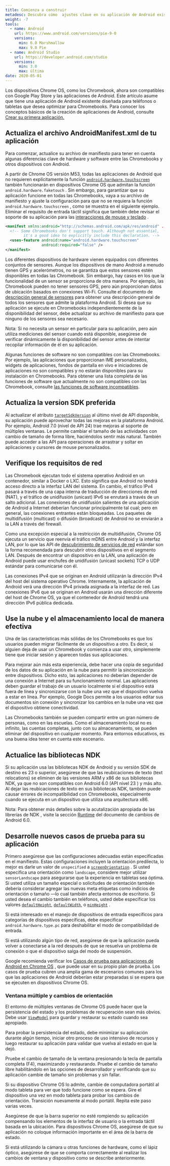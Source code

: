 ```yaml
---
title: Comienza a construir
metadesc: Descubra cómo  ajustes clave en su aplicación de Android existente pueden permitirles ejecutarse en Chromebooks y ampliar el alcance de su aplicación.
weight: -7
tools:
  - name: Android
    url: https://www.android.com/versions/pie-9-0
    versions:
      min: 6.0 Marshmallow
      max: 9.0 Pie
  - name: Android Studio
    url: https://developer.android.com/studio
    versions:
      min: 3.0
      max: última
date: 2020-05-01
---
```


Los dispositivos Chrome OS, como los Chromebook, ahora son compatibles con Google Play Store y las aplicaciones de Android. Este artículo asume que tiene una aplicación de Android existente diseñada para teléfonos o tabletas que desea optimizar para Chromebooks. Para conocer los conceptos básicos de la creación de aplicaciones de Android, consulte [Crear su primera aplicación.](https://developer.android.com/training/basics/firstapp/index?hl={{locale.code}})

## Actualiza el archivo AndroidManifest.xml de tu aplicación

Para comenzar, actualice su archivo de manifiesto para tener en cuenta algunas diferencias clave de hardware y software entre las Chromebooks y otros dispositivos con Android.

A partir de Chrome OS versión M53, todas las aplicaciones de Android que no requieren explícitamente la función [`android.hardware.touchscreen`](https://developer.android.com/guide/topics/manifest/uses-feature-element.html?hl={{locale.code}}#touchscreen-hw-features) también funcionarán en dispositivos Chrome OS que admitan la función `android.hardware.faketouch` . Sin embargo, para garantizar que su aplicación funcione en todas las Chromebooks, vaya a su archivo de manifiesto y ajuste la configuración para que no se requiera la función `android.hardware.touchscreen` , como se muestra en el siguiente ejemplo. Eliminar el requisito de entrada táctil significa que también debe revisar el soporte de su aplicación para las [interacciones de mouse y teclado](https://developer.android.com/training/gestures/movement?hl={{locale.code}}) .

```xml
<manifest xmlns:android="http://schemas.android.com/apk/res/android" ... >
  <!-- Some Chromebooks don't support touch. Although not essential,
        it's a good idea to explicitly include this declaration. -->
  <uses-feature android:name="android.hardware.touchscreen"
                android:required="false" />
</manifest>
```

Los diferentes dispositivos de hardware vienen equipados con diferentes conjuntos de sensores. Aunque los dispositivos de mano Android a menudo tienen GPS y acelerómetros, no se garantiza que estos sensores estén disponibles en todas las Chromebook. Sin embargo, hay casos en los que la funcionalidad de un sensor se proporciona de otra manera. Por ejemplo, las Chromebook pueden no tener sensores GPS, pero aún proporcionan datos de ubicación basados en conexiones Wi-Fi. Consulte el documento de [descripción general de sensores](https://developer.android.com/guide/topics/sensors/sensors_overview) para obtener una descripción general de todos los sensores que admite la plataforma Android. Si desea que su aplicación se ejecute en Chromebooks independientemente de la disponibilidad del sensor, debe actualizar su archivo de manifiesto para que ninguno de los sensores sea necesario.

Nota: Si no necesita un sensor en particular para su aplicación, pero aún utiliza mediciones del sensor cuando está disponible, asegúrese de verificar dinámicamente la disponibilidad del sensor antes de intentar recopilar información de él en su aplicación.

Algunas funciones de software no son compatibles con las Chromebooks. Por ejemplo, las aplicaciones que proporcionan IME personalizados, widgets de aplicaciones, fondos de pantalla en vivo e iniciadores de aplicaciones no son compatibles y no estarán disponibles para su instalación en Chromebooks. Para obtener una lista completa de las funciones de software que actualmente no son compatibles con las Chromebook, consulte [las funciones de software incompatibles](/{{locale.code}}/android/manifest#funciones-de-software).

## Actualiza la version SDK preferida

Al actualizar el atributo [`targetSdkVersion`](https://developer.android.com/reference/android/R.attr#targetSdkVersion) al último nivel de API disponible, su aplicación puede aprovechar todas las mejoras en la plataforma Android. Por ejemplo, Android 7.0 (nivel de API 24) trae mejoras al soporte de múltiples ventanas. Le permite cambiar el tamaño de las actividades con cambio de tamaño de forma libre, haciéndolos sentir más natural. También puede acceder a las API para operaciones de arrastrar y soltar en aplicaciones y cursores de mouse personalizados.

## Verifique los requisitos de red

Las Chromebook ejecutan todo el sistema operativo Android en un contenedor, similar a Docker o LXC. Esto significa que Android no tendrá acceso directo a la interfaz LAN del sistema. En cambio, el tráfico IPv4 pasará a través de una capa interna de traducción de direcciones de red (NAT), y el tráfico de unidifusión (unicast) IPv6 se enrutará a través de un salto adicional. Las conexiones de unidifusión salientes de una aplicación de Android a Internet deberían funcionar principalmente tal cual; pero en general, las conexiones entrantes están bloqueadas. Los paquetes de multidifusión (multicast) o difusión (broadcast) de Android no se enviarán a la LAN a través del firewall.

Como una excepción especial a la restricción de multidifusión, Chrome OS ejecuta un servicio que reenvía el tráfico mDNS entre Android y la interfaz LAN, por lo que las API de [descubrimiento de servicios de red](https://developer.android.com/training/connect-devices-wirelessly/nsd?hl={{locale.code}}) estándar son la forma recomendada para descubrir otros dispositivos en el segmento LAN. Después de encontrar un dispositivo en la LAN, una aplicación de Android puede usar enchufes de unidifusión (unicast sockets) TCP o UDP estándar para comunicarse con él.

Las conexiones IPv4 que se originan en Android utilizarán la dirección IPv4 del host del sistema operativo Chrome. Internamente, la aplicación de Android verá una dirección IPv4 privada asignada a la interfaz de red. Las conexiones IPv6 que se originan en Android usarán una dirección diferente del host de Chrome OS, ya que el contenedor de Android tendrá una dirección IPv6 pública dedicada.

## Use la nube y el almacenamiento local de manera efectiva

Una de las características más sólidas de los Chromebooks es que los usuarios pueden migrar fácilmente de un dispositivo a otro. Es decir, si alguien deja de usar un Chromebook y comienza a usar otro, simplemente tiene que iniciar sesión y aparecen todas sus aplicaciones.

Para mejorar aún más esta experiencia, debe hacer una copia de seguridad de los datos de su aplicación en la nube para permitir la sincronización entre dispositivos. Dicho esto, las aplicaciones no deberían depender de una conexión a Internet para su funcionamiento normal. Las aplicaciones deben guardar el trabajo de un usuario localmente si el dispositivo está fuera de línea y sincronizarse con la nube una vez que el dispositivo vuelva a estar en línea. Por ejemplo, Google Docs permite a los usuarios editar sus documentos sin conexión y sincronizar los cambios en la nube una vez que el dispositivo obtiene conectividad.

Las Chromebooks también se pueden compartir entre un gran número de personas, como en las escuelas. Como el almacenamiento local no es infinito, las cuentas completas, junto con su almacenamiento, se pueden eliminar del dispositivo en cualquier momento. Para entornos educativos, es una buena idea tener en cuenta este escenario.

## Actualice las bibliotecas NDK

Si su aplicación usa las bibliotecas NDK de Android y su versión SDK de destino es 23 o superior, asegúrese de que las reubicaciones de texto (text relocations) se eliminen de las versiones ARM y x86 de sus bibliotecas NDK, ya que no son compatibles con Android 6.0 (API nivel 23 ) y más alto. Al dejar las reubicaciones de texto en sus bibliotecas NDK, también puede causar errores de incompatibilidad con Chromebooks, especialmente cuando se ejecuta en un dispositivo que utiliza una arquitectura x86.

Nota: Para obtener más detalles sobre la acutalización apropiada de las librerías de NDK , visite la sección [Runtime](https://developer.android.com/about/versions/marshmallow/android-6.0-changes?hl={{locale.code}}#behavior-runtime) del documento de cambios de Android 6.0.

## Desarrolle nuevos casos de prueba para su aplicación

Primero asegúrese que las configuraciones adecuadas están especificadas en el manifiesto. Estas configuraciones incluyen la orientación predilecta, lo mejor es darle un valor de `unspecified` a [`screenOrientation`](https://developer.android.com/reference/android/R.attr?hl={{locale.code}}#screenOrientation) . Si usted especifica una orientación como `landscape`, considere mejor utilizar `sensorLandscape` para asegurarse que la experiencia en tabletas sea óptima. Si usted utiliza un tamaño especial o solicitudes de orientación también debería considerar agregar las nuevas meta etiquetas como indicios de orientación o tamaño —lo cual también afecta entornos de escritorio. Si usted desea el cambio también en teléfonos, usted debe especificar los valores [`defaultHeight`](https://developer.android.com/reference/android/R.attr.html?hl={{locale.code}}#defaultHeight), [`defaultWidth`](https://developer.android.com/reference/android/R.attr.html?hl={{locale.code}}#defaultWidth), o [`minHeight`](https://developer.android.com/reference/android/R.attr.html?hl={{locale.code}}#minHeight) .

Si está interesado en el manejo de dispositivos de entrada específicos para categorías de dispositivos específicas, debe especificar `android.hardware.type.pc` para deshabilitar el modo de compatibilidad de entrada.

Si está utilizando algún tipo de red, asegúrese de que la aplicación pueda volver a conectarse a la red después de que se resuelva un problema de conexión o que el dispositivo salga del modo de suspensión.

Google recomienda verificar los [Casos de prueba para aplicaciones de Android en Chrome OS](/{{locale.code}}/android/tests) , que puede usar en su propio plan de prueba. Los casos de prueba cubren una amplia gama de escenarios comunes para los que las aplicaciones de Android deberían estar preparadas si se espera que se ejecuten en dispositivos Chrome OS.

### Ventana múltiple y cambios de orientación

El entorno de múltiples ventanas de Chrome OS puede hacer que la persistencia del estado y los problemas de recuperación sean más obvios. Debe usar [`ViewModel`](https://developer.android.com/topic/libraries/architecture/viewmodel?hl={{locale.code}}) para guardar y restaurar su estado cuando sea apropiado.

Para probar la persistencia del estado, debe minimizar su aplicación durante algún tiempo, iniciar otro proceso de uso intensivo de recursos y luego restaurar su aplicación para validar que vuelva al estado en que la dejó.

Pruebe el cambio de tamaño de la ventana presionando la tecla de pantalla completa (F4), maximizando y restaurando. Pruebe el cambio de tamaño libre habilitándolo en las opciones de desarrollador y verificando que su aplicación cambie de tamaño sin problemas y sin fallar.

Si su dispositivo Chrome OS lo admite, cambie de computadora portátil al modo tableta para ver que todo funcione como se espera. Gire el dispositivo una vez en modo tableta para probar los cambios de orientación. Transición nuevamente al modo portátil. Repita este paso varias veces.

Asegúrese de que la barra superior no esté rompiendo su aplicación compensando los elementos de la interfaz de usuario o la entrada táctil basada en la ubicación. Para dispositivos Chrome OS, asegúrese de que su aplicación no coloque información importante en el área de la barra de estado.

Si está utilizando la cámara u otras funciones de hardware, como el lápiz óptico, asegúrese de que se comporta correctamente al realizar los cambios de ventana y dispositivo como se describe anteriormente.
